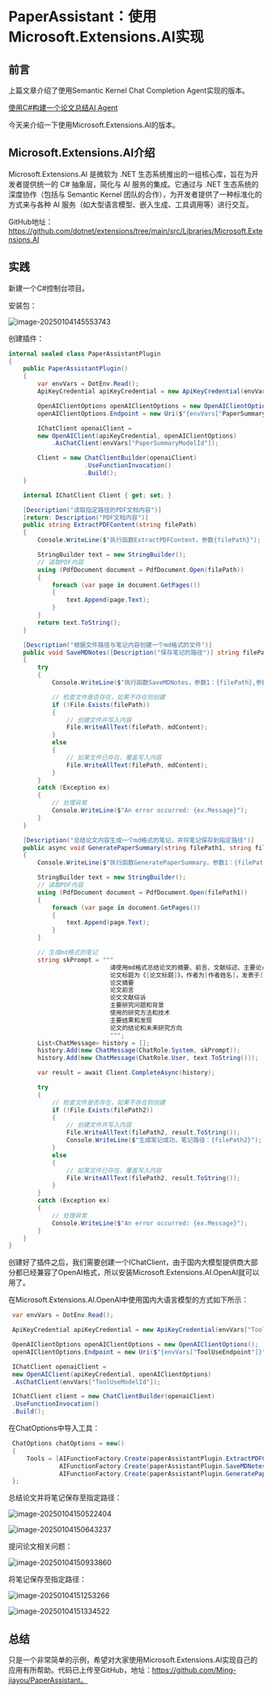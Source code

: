 # PaperAssistant：使用Microsoft.Extensions.AI实现

## 前言

上篇文章介绍了使用Semantic Kernel Chat Completion Agent实现的版本。

[使用C#构建一个论文总结AI Agent](https://mp.weixin.qq.com/s/mEJRVtgUwRfVrSyMxnt8mg)

今天来介绍一下使用Microsoft.Extensions.AI的版本。

## Microsoft.Extensions.AI介绍

Microsoft.Extensions.AI 是微软为 .NET 生态系统推出的一组核心库，旨在为开发者提供统一的 C# 抽象层，简化与 AI 服务的集成。它通过与 .NET 生态系统的深度协作（包括与 Semantic Kernel 团队的合作），为开发者提供了一种标准化的方式来与各种 AI 服务（如大型语言模型、嵌入生成、工具调用等）进行交互。

GitHub地址：https://github.com/dotnet/extensions/tree/main/src/Libraries/Microsoft.Extensions.AI

## 实践

新建一个C#控制台项目。

安装包：

![image-20250104145553743](https://mingupupup.oss-cn-wuhan-lr.aliyuncs.com/imgs/image-20250104145553743.png)

创建插件：

```csharp
internal sealed class PaperAssistantPlugin
{
    public PaperAssistantPlugin()
    {
        var envVars = DotEnv.Read();
        ApiKeyCredential apiKeyCredential = new ApiKeyCredential(envVars["PaperSummaryApiKey"]);

        OpenAIClientOptions openAIClientOptions = new OpenAIClientOptions();
        openAIClientOptions.Endpoint = new Uri($"{envVars["PaperSummaryEndpoint"]}");

        IChatClient openaiClient =
        new OpenAIClient(apiKeyCredential, openAIClientOptions)
            .AsChatClient(envVars["PaperSummaryModelId"]);

        Client = new ChatClientBuilder(openaiClient)
                     .UseFunctionInvocation()
                     .Build();
    }

    internal IChatClient Client { get; set; }

    [Description("读取指定路径的PDF文档内容")]
    [return: Description("PDF文档内容")]
    public string ExtractPDFContent(string filePath)
    {
        Console.WriteLine($"执行函数ExtractPDFContent，参数{filePath}");

        StringBuilder text = new StringBuilder();
        // 读取PDF内容
        using (PdfDocument document = PdfDocument.Open(filePath))
        {
            foreach (var page in document.GetPages())
            {
                text.Append(page.Text);
            }
        }
        return text.ToString();
    }

    [Description("根据文件路径与笔记内容创建一个md格式的文件")]
    public void SaveMDNotes([Description("保存笔记的路径")] string filePath, [Description("笔记的md格式内容")] string mdContent)
    {
        try
        {
            Console.WriteLine($"执行函数SaveMDNotes，参数1：{filePath},参数2：{mdContent}");

            // 检查文件是否存在，如果不存在则创建
            if (!File.Exists(filePath))
            {
                // 创建文件并写入内容
                File.WriteAllText(filePath, mdContent);
            }
            else
            {
                // 如果文件已存在，覆盖写入内容
                File.WriteAllText(filePath, mdContent);
            }
        }
        catch (Exception ex)
        {
            // 处理异常
            Console.WriteLine($"An error occurred: {ex.Message}");
        }
    }

    [Description("总结论文内容生成一个md格式的笔记，并将笔记保存到指定路径")]
    public async void GeneratePaperSummary(string filePath1, string filePath2)
    {
        Console.WriteLine($"执行函数GeneratePaperSummary，参数1：{filePath1},参数2：{filePath2}");

        StringBuilder text = new StringBuilder();
        // 读取PDF内容
        using (PdfDocument document = PdfDocument.Open(filePath1))
        {
            foreach (var page in document.GetPages())
            {
                text.Append(page.Text);
            }
        }

        // 生成md格式的笔记
        string skPrompt = """
                            请使用md格式总结论文的摘要、前言、文献综述、主要论点、研究方法、结果和结论。
                            论文标题为《[论文标题]》，作者为[作者姓名]，发表于[发表年份]。请确保总结包含以下内容：
                            论文摘要
                            论文前言
                            论文文献综诉
                            主要研究问题和背景
                            使用的研究方法和技术
                            主要结果和发现
                            论文的结论和未来研究方向
                            """;
        List<ChatMessage> history = [];
        history.Add(new ChatMessage(ChatRole.System, skPrompt));
        history.Add(new ChatMessage(ChatRole.User, text.ToString()));

        var result = await Client.CompleteAsync(history);

        try
        {
            // 检查文件是否存在，如果不存在则创建
            if (!File.Exists(filePath2))
            {
                // 创建文件并写入内容
                File.WriteAllText(filePath2, result.ToString());
                Console.WriteLine($"生成笔记成功，笔记路径：{filePath2}");
            }
            else
            {
                // 如果文件已存在，覆盖写入内容
                File.WriteAllText(filePath2, result.ToString());
            }
        }
        catch (Exception ex)
        {
            // 处理异常
            Console.WriteLine($"An error occurred: {ex.Message}");
        }
    }
}
```

创建好了插件之后，我们需要创建一个IChatClient，由于国内大模型提供商大部分都已经兼容了OpenAI格式，所以安装Microsoft.Extensions.AI.OpenAI就可以用了。

在Microsoft.Extensions.AI.OpenAI中使用国内大语言模型的方式如下所示：

```csharp
 var envVars = DotEnv.Read();

 ApiKeyCredential apiKeyCredential = new ApiKeyCredential(envVars["ToolUseApiKey"]);

 OpenAIClientOptions openAIClientOptions = new OpenAIClientOptions();
 openAIClientOptions.Endpoint = new Uri($"{envVars["ToolUseEndpoint"]}");

 IChatClient openaiClient =
 new OpenAIClient(apiKeyCredential, openAIClientOptions)
 .AsChatClient(envVars["ToolUseModelId"]);

 IChatClient client = new ChatClientBuilder(openaiClient)
 .UseFunctionInvocation()
 .Build();
```

在ChatOptions中导入工具：

```csharp
 ChatOptions chatOptions = new()
 {
     Tools = [AIFunctionFactory.Create(paperAssistantPlugin.ExtractPDFContent),
              AIFunctionFactory.Create(paperAssistantPlugin.SaveMDNotes),
              AIFunctionFactory.Create(paperAssistantPlugin.GeneratePaperSummary)]
 };
```

总结论文并将笔记保存至指定路径：

![image-20250104150522404](https://mingupupup.oss-cn-wuhan-lr.aliyuncs.com/imgs/image-20250104150522404.png)

![image-20250104150643237](https://mingupupup.oss-cn-wuhan-lr.aliyuncs.com/imgs/image-20250104150643237.png)

提问论文相关问题：

![image-20250104150933860](https://mingupupup.oss-cn-wuhan-lr.aliyuncs.com/imgs/image-20250104150933860.png)

将笔记保存至指定路径：

![image-20250104151253266](https://mingupupup.oss-cn-wuhan-lr.aliyuncs.com/imgs/image-20250104151253266.png)

![image-20250104151334522](https://mingupupup.oss-cn-wuhan-lr.aliyuncs.com/imgs/image-20250104151334522.png)

## 总结

只是一个非常简单的示例，希望对大家使用Microsoft.Extensions.AI实现自己的应用有所帮助。代码已上传至GitHub，地址：https://github.com/Ming-jiayou/PaperAssistant。